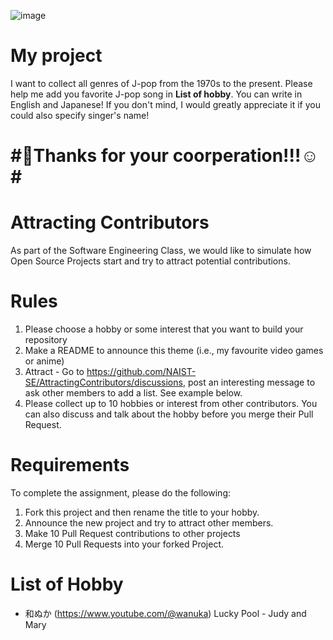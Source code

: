 ![image](https://github.com/Ninjia315/AttractingContributors-Favorite_Japanese_songs/assets/125435664/f4cc0c1c-12a0-4c97-8d11-8f7c34ad5afd)
# My project
I want to collect all genres of J-pop from the 1970s to the present. Please help me add you favorite J-pop song in **List of hobby**. You can write in English and Japanese! If you don't mind, I would greatly appreciate it if you could also specify singer's name!

# #🥹Thanks for your coorperation!!!☺️#

# Attracting Contributors
As part of the Software Engineering Class, we would like to simulate how Open Source Projects start and try to attract potential contributions.

# Rules

1. Please choose a hobby or some interest that you want to build your repository
2. Make a README to announce this theme (i.e., my favourite video games or anime)
3. Attract - Go to https://github.com/NAIST-SE/AttractingContributors/discussions, post an interesting message to ask other members to add a list. See example below.
4. Please collect up to 10 hobbies or interest from other contributors. You can also discuss and talk about the hobby before you merge their Pull Request.

# Requirements
To complete the assignment, please do the following:
1. Fork this project and then rename the title to your hobby. 
2. Announce the new project and try to attract other members.
3. Make 10 Pull Request contributions to other projects
4. Merge 10 Pull Requests into your forked Project.


# List of Hobby
- 和ぬか (https://www.youtube.com/@wanuka)
Lucky Pool - Judy and Mary

